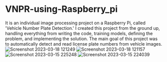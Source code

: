 # VNPR-using-Raspberry_pi
It is an individual image processing project on a Raspberry Pi, called 'Vehicle Number Plate Detection.' I created this project from the ground up, handling everything from writing the code, training models,
defining the problem, and implementing the solution. The main goal of this project was to automatically detect and read license plate numbers from vehicle images.
![Screenshot 2023-03-18 121249](https://github.com/IotchulindraRai/VNPR-using-Raspberry_pi/assets/87846923/61fe5e20-88a6-4316-b7ee-c54655246eea)
![Screenshot 2023-03-18 121157](https://github.com/IotchulindraRai/VNPR-using-Raspberry_pi/assets/87846923/f0dee1a2-60d4-4006-8174-39165560ceca)
![Screenshot 2023-03-15 225248](https://github.com/IotchulindraRai/VNPR-using-Raspberry_pi/assets/87846923/f33f20c3-48e2-41be-a709-ddbf332da432)
![Screenshot 2023-03-15 224039](https://github.com/IotchulindraRai/VNPR-using-Raspberry_pi/assets/87846923/589093c9-5ccf-4251-a1dc-73cdaa81d509)
